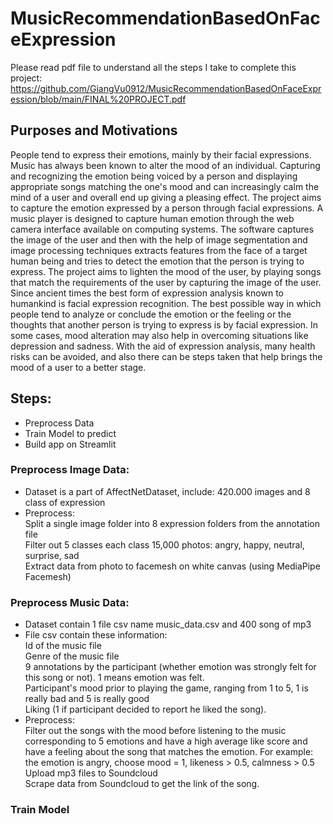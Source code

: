 # MusicRecommendationBasedOnFaceExpression
Please read pdf file to understand all the steps I take to complete this project:
https://github.com/GiangVu0912/MusicRecommendationBasedOnFaceExpression/blob/main/FINAL%20PROJECT.pdf

## Purposes and Motivations
People tend to express their emotions, mainly by their facial expressions. Music has always been known to alter the mood of an individual. Capturing and recognizing the emotion being voiced by a person and displaying appropriate songs matching the one's mood and can increasingly calm the mind of a user and overall end up giving a pleasing effect. The project aims to capture the emotion expressed by a person through facial expressions. A music player is designed to capture human emotion through the web camera interface available on computing systems. The software captures the image of the user and then with the help of image segmentation and image processing techniques extracts features from the face of a target human being and tries to detect the emotion that the person is trying to express. The project aims to lighten the mood of the user, by playing songs that match the requirements of the user by capturing the image of the user. Since ancient times the best form of expression analysis known to humankind is facial expression recognition. The best possible way in which people tend to analyze or conclude the emotion or the feeling or the thoughts that another  person is trying to express is by facial expression. In some cases, mood alteration may also help in overcoming situations like depression and sadness. With the aid of expression analysis, many health risks can be avoided, and also there can be steps taken that help brings the mood of a user to a better stage.

## Steps:
- Preprocess Data
- Train Model to predict
- Build app on Streamlit

### Preprocess Image Data:
- Dataset is a part of AffectNetDataset, include: 420.000 images and 8 class of expression
- Preprocess:\
    Split a single image folder into 8 expression folders from the annotation file\
    Filter out 5 classes each class 15,000 photos: angry, happy, neutral, surprise, sad\
    Extract data from photo to facemesh on white canvas (using MediaPipe Facemesh)
 
### Preprocess Music Data:
- Dataset contain 1 file csv name music_data.csv and 400 song of mp3
- File csv contain these information:\
Id of the music file\
Genre of the music file\
9 annotations by the participant (whether emotion was strongly felt for this song or not). 1 means emotion was felt.\
Participant's mood prior to playing the game, ranging from 1 to 5, 1 is really bad and 5 is really good\
Liking (1 if participant decided to report he liked the song).
- Preprocess:\
Filter out the songs with the mood before listening to the music corresponding to 5 emotions and have a high average like score and have a feeling about the song that matches the emotion. For example: the emotion is angry, choose mood = 1, likeness > 0.5, calmness > 0.5\
Upload mp3 files to Soundcloud\
Scrape data from Soundcloud to get the link of the song.

### Train Model

